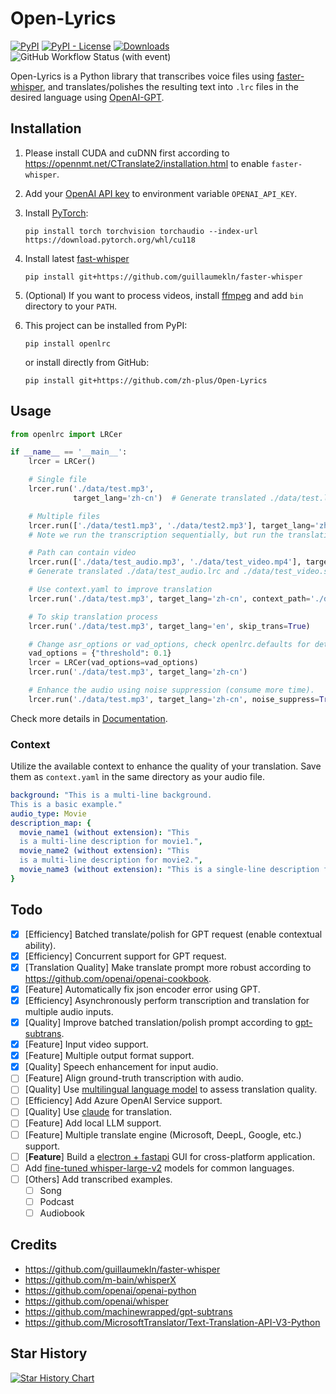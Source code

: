 # Open-Lyrics

[![PyPI](https://img.shields.io/pypi/v/openlrc)](https://pypi.org/project/openlrc/)
[![PyPI - License](https://img.shields.io/pypi/l/openlrc)](https://pypi.org/project/openlrc/)
[![Downloads](https://static.pepy.tech/badge/openlrc)](https://pepy.tech/project/openlrc)
![GitHub Workflow Status (with event)](https://img.shields.io/github/actions/workflow/status/zh-plus/Open-Lyrics/ci.yml)

Open-Lyrics is a Python library that transcribes voice files using
[faster-whisper](https://github.com/guillaumekln/faster-whisper), and translates/polishes the resulting text
into `.lrc` files in the desired language using [OpenAI-GPT](https://github.com/openai/openai-python).

## Installation

1. Please install CUDA and cuDNN first according to https://opennmt.net/CTranslate2/installation.html to
   enable `faster-whisper`.

2. Add your [OpenAI API key](https://platform.openai.com/account/api-keys) to environment variable `OPENAI_API_KEY`.

3. Install [PyTorch](https://pytorch.org/get-started/locally/):
   ```shell
   pip install torch torchvision torchaudio --index-url https://download.pytorch.org/whl/cu118
   ```

4. Install latest [fast-whisper](https://github.com/guillaumekln/faster-whisper)
   ```shell
   pip install git+https://github.com/guillaumekln/faster-whisper
   ```

5. (Optional) If you want to process videos, install [ffmpeg](https://ffmpeg.org/download.html) and add `bin` directory
   to your `PATH`.

6. This project can be installed from PyPI:

    ```shell
    pip install openlrc
    ```

   or install directly from GitHub:

    ```shell
    pip install git+https://github.com/zh-plus/Open-Lyrics
    ```

## Usage

```python
from openlrc import LRCer

if __name__ == '__main__':
    lrcer = LRCer()

    # Single file
    lrcer.run('./data/test.mp3',
              target_lang='zh-cn')  # Generate translated ./data/test.lrc with default translate prompt.

    # Multiple files
    lrcer.run(['./data/test1.mp3', './data/test2.mp3'], target_lang='zh-cn')
    # Note we run the transcription sequentially, but run the translation concurrently for each file.

    # Path can contain video
    lrcer.run(['./data/test_audio.mp3', './data/test_video.mp4'], target_lang='zh-cn')
    # Generate translated ./data/test_audio.lrc and ./data/test_video.srt

    # Use context.yaml to improve translation
    lrcer.run('./data/test.mp3', target_lang='zh-cn', context_path='./data/context.yaml')

    # To skip translation process
    lrcer.run('./data/test.mp3', target_lang='en', skip_trans=True)

    # Change asr_options or vad_options, check openlrc.defaults for details
    vad_options = {"threshold": 0.1}
    lrcer = LRCer(vad_options=vad_options)
    lrcer.run('./data/test.mp3', target_lang='zh-cn')

    # Enhance the audio using noise suppression (consume more time).
    lrcer.run('./data/test.mp3', target_lang='zh-cn', noise_suppress=True)
```

Check more details in [Documentation](https://zh-plus.github.io/openlrc/#/).

### Context

Utilize the available context to enhance the quality of your translation.
Save them as `context.yaml` in the same directory as your audio file.

```yaml
background: "This is a multi-line background.
This is a basic example."
audio_type: Movie
description_map: {
  movie_name1 (without extension): "This
  is a multi-line description for movie1.",
  movie_name2 (without extension): "This
  is a multi-line description for movie2.",
  movie_name3 (without extension): "This is a single-line description for movie 3.",
}
```

## Todo

- [x] [Efficiency] Batched translate/polish for GPT request (enable contextual ability).
- [x] [Efficiency] Concurrent support for GPT request.
- [x] [Translation Quality] Make translate prompt more robust according to https://github.com/openai/openai-cookbook.
- [x] [Feature] Automatically fix json encoder error using GPT.
- [x] [Efficiency] Asynchronously perform transcription and translation for multiple audio inputs.
- [x] [Quality] Improve batched translation/polish prompt according
  to [gpt-subtrans](https://github.com/machinewrapped/gpt-subtrans).
- [x] [Feature] Input video support.
- [X] [Feature] Multiple output format support.
- [x] [Quality] Speech enhancement for input audio.
- [ ] [Feature] Align ground-truth transcription with audio.
- [ ] [Quality]
  Use [multilingual language model](https://www.sbert.net/docs/pretrained_models.html#multi-lingual-models) to assess
  translation quality.
- [ ] [Efficiency] Add Azure OpenAI Service support.
- [ ] [Quality] Use [claude](https://www.anthropic.com/index/introducing-claude) for translation.
- [ ] [Feature] Add local LLM support.
- [ ] [Feature] Multiple translate engine (Microsoft, DeepL, Google, etc.) support.
- [ ] [**Feature**] Build
  a [electron + fastapi](https://ivanyu2021.hashnode.dev/electron-django-desktop-app-integrate-javascript-and-python)
  GUI for cross-platform application.
- [ ] Add [fine-tuned whisper-large-v2](https://huggingface.co/models?search=whisper-large-v2) models for common
  languages.
- [ ] [Others] Add transcribed examples.
    - [ ] Song
    - [ ] Podcast
    - [ ] Audiobook

## Credits

- https://github.com/guillaumekln/faster-whisper
- https://github.com/m-bain/whisperX
- https://github.com/openai/openai-python
- https://github.com/openai/whisper
- https://github.com/machinewrapped/gpt-subtrans
- https://github.com/MicrosoftTranslator/Text-Translation-API-V3-Python

## Star History

[![Star History Chart](https://api.star-history.com/svg?repos=zh-plus/Open-Lyrics&type=Date)](https://star-history.com/#zh-plus/Open-Lyrics&Date)
